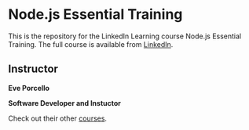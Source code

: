 # Node.js Essential Training
This is the repository for the LinkedIn Learning course Node.js Essential Training. The full course is available from [LinkedIn].

## Instructor
**Eve Porcello**

__Software Developer and Instuctor__

Check out their other [courses](https://www.linkedin.com/learning/instructors/eve-porcello?u=2120244).

[LinkedIn]: https://www.linkedin.com/learning/node-js-essential-training-14888164/handling-argument-variables-with-process-argv?autoSkip=true&autoplay=true&contextUrn=urn%3Ali%3AlyndaLearningPath%3A5ade1c55498e39379949fb9c&resume=false
